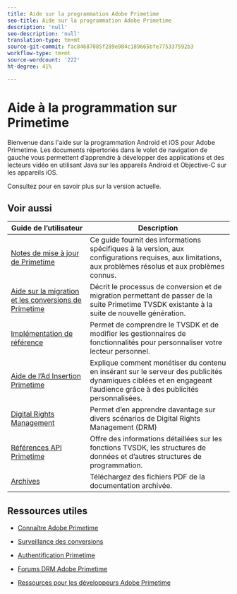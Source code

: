 ```yaml
---
title: Aide sur la programmation Adobe Primetime
seo-title: Aide sur la programmation Adobe Primetime
description: 'null'
seo-description: 'null'
translation-type: tm+mt
source-git-commit: fac84687085f289e984c189665bfe775337592b3
workflow-type: tm+mt
source-wordcount: '222'
ht-degree: 41%

---
```



# Aide à la programmation sur Primetime

Bienvenue dans l&#39;aide sur la programmation Android et iOS pour Adobe Primetime. Les documents répertoriés dans le volet de navigation de gauche vous permettent d’apprendre à développer des applications et des lecteurs vidéo en utilisant Java sur les appareils Android et Objective-C sur les appareils iOS.

Consultez pour en savoir plus sur la version [](tvsdk-3x-ios-prog/ios-3x-introduction/ios-3x-overview/ios-3x-overview.md)actuelle.

## Voir aussi

| Guide de l’utilisateur | Description |
|---|---|
| [Notes de mise à jour de Primetime](/help/release-notes/home.md) | Ce guide fournit des informations spécifiques à la version, aux configurations requises, aux limitations, aux problèmes résolus et aux problèmes connus. |
| [Aide sur la migration et les conversions de Primetime](/help/migration-guides/home.md) | Décrit le processus de conversion et de migration permettant de passer de la suite Primetime TVSDK existante à la suite de nouvelle génération. |
| [Implémentation de référence](/help/android-reference-implementation/home.md) | Permet de comprendre le TVSDK et de modifier les gestionnaires de fonctionnalités pour personnaliser votre lecteur personnel. |
| [Aide de l’Ad Insertion Primetime](/help/dynamic-ad-insertion/home.md) | Explique comment monétiser du contenu en insérant sur le serveur des publicités dynamiques ciblées et en engageant l’audience grâce à des publicités personnalisées. |
| [Digital Rights Management](/help/digital-rights-management/home.md) | Permet d’en apprendre davantage sur divers scénarios de Digital Rights Management (DRM) |
| [Références API Primetime](/help/reference/api-references.md) | Offre des informations détaillées sur les fonctions TVSDK, les structures de données et d’autres structures de programmation. |
| [Archives](https://helpx.adobe.com/primetime/archives.html) | Téléchargez des fichiers PDF de la documentation archivée. |

## Ressources utiles

* [Connaître Adobe Primetime](https://www.adobe.com/in/marketing/primetime.html)

* [Surveillance des conversions](https://tve.helpdocsonline.com/concurrency-monitoring-introduction)

* [Authentification Primetime](https://tve.helpdocsonline.com/home)

* [Forums DRM Adobe Primetime](https://forums.adobe.com/community/adobe_access)

* [Ressources pour les développeurs Adobe Primetime](https://www.adobe.com/devnet/primetime.html)
